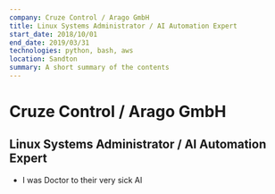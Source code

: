 ```yaml
---
company: Cruze Control / Arago GmbH
title: Linux Systems Administrator / AI Automation Expert
start_date: 2018/10/01
end_date: 2019/03/31
technologies: python, bash, aws
location: Sandton
summary: A short summary of the contents
---
```


# Cruze Control / Arago GmbH

## Linux Systems Administrator  / AI Automation Expert

- I was Doctor to their very sick AI